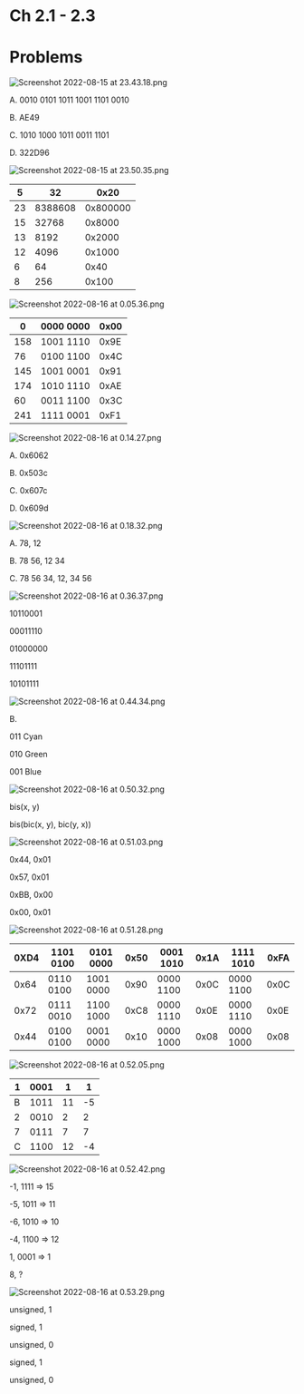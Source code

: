 # Ch 2.1 - 2.3

# Problems

![Screenshot 2022-08-15 at 23.43.18.png](Ch%202%201%20-%202%203%20c1bc381a37d34e9381d114590a73ce6a/Screenshot_2022-08-15_at_23.43.18.png)

A. 0010 0101 1011 1001 1101 0010

B. AE49

C. 1010 1000 1011 0011 1101

D. 322D96

![Screenshot 2022-08-15 at 23.50.35.png](Ch%202%201%20-%202%203%20c1bc381a37d34e9381d114590a73ce6a/Screenshot_2022-08-15_at_23.50.35.png)

| 5 | 32 | 0x20 |
| --- | --- | --- |
| 23 | 8388608 | 0x800000 |
| 15 | 32768 | 0x8000 |
| 13 | 8192 | 0x2000 |
| 12 | 4096 | 0x1000 |
| 6 | 64 | 0x40 |
| 8 | 256 | 0x100 |

![Screenshot 2022-08-16 at 0.05.36.png](Ch%202%201%20-%202%203%20c1bc381a37d34e9381d114590a73ce6a/Screenshot_2022-08-16_at_0.05.36.png)

| 0 | 0000 0000 | 0x00 |
| --- | --- | --- |
| 158 | 1001 1110 | 0x9E |
| 76 | 0100 1100 | 0x4C |
| 145 | 1001 0001 | 0x91 |
| 174 | 1010 1110 | 0xAE |
| 60 | 0011 1100 | 0x3C |
| 241 | 1111 0001 | 0xF1 |

![Screenshot 2022-08-16 at 0.14.27.png](Ch%202%201%20-%202%203%20c1bc381a37d34e9381d114590a73ce6a/Screenshot_2022-08-16_at_0.14.27.png)

A. 0x6062

B. 0x503c

C. 0x607c

D. 0x609d

![Screenshot 2022-08-16 at 0.18.32.png](Ch%202%201%20-%202%203%20c1bc381a37d34e9381d114590a73ce6a/Screenshot_2022-08-16_at_0.18.32.png)

A. 78, 12

B. 78 56, 12 34

C. 78 56 34, 12, 34 56

![Screenshot 2022-08-16 at 0.36.37.png](Ch%202%201%20-%202%203%20c1bc381a37d34e9381d114590a73ce6a/Screenshot_2022-08-16_at_0.36.37.png)

10110001

00011110

01000000

11101111

10101111

![Screenshot 2022-08-16 at 0.44.34.png](Ch%202%201%20-%202%203%20c1bc381a37d34e9381d114590a73ce6a/Screenshot_2022-08-16_at_0.44.34.png)

B.

011 Cyan

010 Green

001 Blue

![Screenshot 2022-08-16 at 0.50.32.png](Ch%202%201%20-%202%203%20c1bc381a37d34e9381d114590a73ce6a/Screenshot_2022-08-16_at_0.50.32.png)

bis(x, y)

bis(bic(x, y), bic(y, x))

![Screenshot 2022-08-16 at 0.51.03.png](Ch%202%201%20-%202%203%20c1bc381a37d34e9381d114590a73ce6a/Screenshot_2022-08-16_at_0.51.03.png)

0x44, 0x01

0x57, 0x01

0xBB, 0x00

0x00, 0x01

![Screenshot 2022-08-16 at 0.51.28.png](Ch%202%201%20-%202%203%20c1bc381a37d34e9381d114590a73ce6a/Screenshot_2022-08-16_at_0.51.28.png)

| 0XD4 | 1101 0100 | 0101 0000 | 0x50 | 0001 1010 | 0x1A | 1111 1010 | 0xFA |
| --- | --- | --- | --- | --- | --- | --- | --- |
| 0x64 | 0110 0100 | 1001 0000 | 0x90 | 0000 1100 | 0x0C | 0000 1100 | 0x0C |
| 0x72 | 0111 0010 | 1100 1000 | 0xC8 | 0000 1110 | 0x0E | 0000 1110 | 0x0E |
| 0x44 | 0100 0100 | 0001 0000 | 0x10 | 0000 1000 | 0x08 | 0000 1000 | 0x08 |

![Screenshot 2022-08-16 at 0.52.05.png](Ch%202%201%20-%202%203%20c1bc381a37d34e9381d114590a73ce6a/Screenshot_2022-08-16_at_0.52.05.png)

| 1 | 0001 | 1 | 1 |
| --- | --- | --- | --- |
| B | 1011 | 11 | -5 |
| 2 | 0010 | 2 | 2 |
| 7 | 0111 | 7 | 7 |
| C | 1100 | 12 | -4 |

![Screenshot 2022-08-16 at 0.52.42.png](Ch%202%201%20-%202%203%20c1bc381a37d34e9381d114590a73ce6a/Screenshot_2022-08-16_at_0.52.42.png)

-1, 1111 ⇒ 15

-5, 1011 ⇒ 11

-6, 1010 ⇒ 10

-4, 1100 ⇒ 12

1, 0001 ⇒ 1

8, ?

![Screenshot 2022-08-16 at 0.53.29.png](Ch%202%201%20-%202%203%20c1bc381a37d34e9381d114590a73ce6a/Screenshot_2022-08-16_at_0.53.29.png)

unsigned, 1

signed, 1

unsigned, 0

signed, 1

unsigned, 0